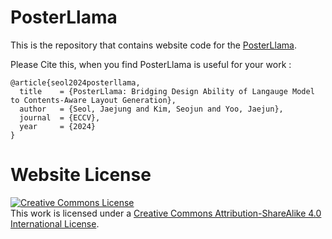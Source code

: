 # PosterLlama

This is the repository that contains website code for the [PosterLlama](https://lait-cvlab.github.io/PosterLlama/).

Please Cite this, when you find PosterLlama is useful for your work : 
```
@article{seol2024posterllama,
  title    = {PosterLlama: Bridging Design Ability of Langauge Model to Contents-Aware Layout Generation},
  author   = {Seol, Jaejung and Kim, Seojun and Yoo, Jaejun},
  journal  = {ECCV},
  year     = {2024}
}
```

# Website License
<a rel="license" href="http://creativecommons.org/licenses/by-sa/4.0/"><img alt="Creative Commons License" style="border-width:0" src="https://i.creativecommons.org/l/by-sa/4.0/88x31.png" /></a><br />This work is licensed under a <a rel="license" href="http://creativecommons.org/licenses/by-sa/4.0/">Creative Commons Attribution-ShareAlike 4.0 International License</a>.
